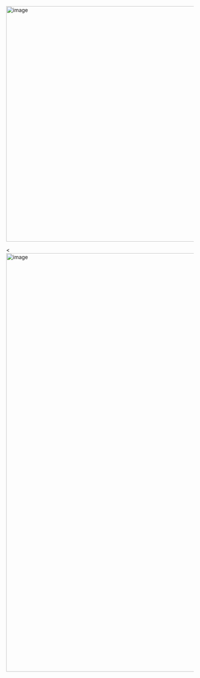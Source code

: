 <img width="1920" height="633" alt="image" src="https://github.com/user-attachments/assets/cf48f6c6-921d-45d6-8709-bcf42ee31a5d" />


<<img width="1914" height="1125" alt="image" src="https://github.com/user-attachments/assets/49194800-e819-4fdb-b849-980270abef4a" />


